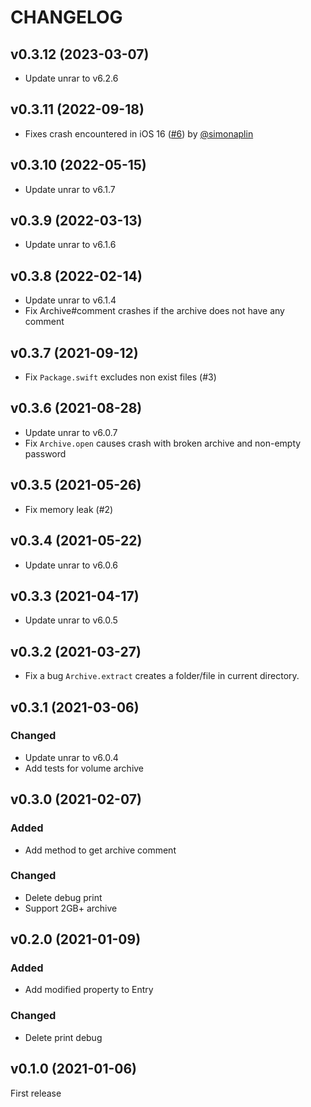 # CHANGELOG

## v0.3.12 (2023-03-07)

- Update unrar to v6.2.6

## v0.3.11 (2022-09-18)

- Fixes crash encountered in iOS 16 ([#6](https://github.com/mtgto/Unrar.swift/pull/6)) by [@simonaplin](https://github.com/simonaplin)

## v0.3.10 (2022-05-15)

- Update unrar to v6.1.7

## v0.3.9 (2022-03-13)

- Update unrar to v6.1.6

## v0.3.8 (2022-02-14)

- Update unrar to v6.1.4
- Fix Archive#comment crashes if the archive does not have any comment

## v0.3.7 (2021-09-12)

- Fix `Package.swift` excludes non exist files (#3)

## v0.3.6 (2021-08-28)

- Update unrar to v6.0.7
- Fix `Archive.open` causes crash with broken archive and non-empty password

## v0.3.5 (2021-05-26)

- Fix memory leak (#2)

## v0.3.4 (2021-05-22)

- Update unrar to v6.0.6

## v0.3.3 (2021-04-17)

- Update unrar to v6.0.5

## v0.3.2 (2021-03-27)

- Fix a bug `Archive.extract` creates a folder/file in current directory.

## v0.3.1 (2021-03-06)

### Changed

- Update unrar to v6.0.4
- Add tests for volume archive

## v0.3.0 (2021-02-07)

### Added

- Add method to get archive comment

### Changed

- Delete debug print
- Support 2GB+ archive

## v0.2.0 (2021-01-09)

### Added

- Add modified property to Entry

### Changed

- Delete print debug

## v0.1.0 (2021-01-06)

First release
